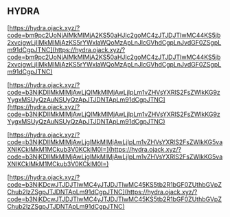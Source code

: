 ## HYDRA
[https://hydra.ojack.xyz/?code=bm9pc2UoNjAlMkMlMjA2KS50aHJlc2goMC4zJTJDJTIwMC44KS5jb2xvcigwLjIlMkMlMjAzKS5rYWxlaWQoMzApLnJlcGVhdCgpLnJvdGF0ZSgpLm91dCgpJTNC](https://hydra.ojack.xyz/?code=bm9pc2UoNjAlMkMlMjA2KS50aHJlc2goMC4zJTJDJTIwMC44KS5jb2xvcigwLjIlMkMlMjAzKS5rYWxlaWQoMzApLnJlcGVhdCgpLnJvdGF0ZSgpLm91dCgpJTNC)

[https://hydra.ojack.xyz/?code=b3NjKDIlMkMlMjAwLjQlMkMlMjAwLjIpLm1vZHVsYXRlS2FsZWlkKG9zYygxMSUyQzAuNSUyQzApJTJDNTApLm91dCgpJTNC](https://hydra.ojack.xyz/?code=b3NjKDIlMkMlMjAwLjQlMkMlMjAwLjIpLm1vZHVsYXRlS2FsZWlkKG9zYygxMSUyQzAuNSUyQzApJTJDNTApLm91dCgpJTNC)

[https://hydra.ojack.xyz/?code=b3NjKDIlMkMlMjAwLjglMkMlMjAwLjIpLm1vZHVsYXRlS2FsZWlkKG5vaXNlKCklMkM1MCkub3V0KCklM0I=](https://hydra.ojack.xyz/?code=b3NjKDIlMkMlMjAwLjglMkMlMjAwLjIpLm1vZHVsYXRlS2FsZWlkKG5vaXNlKCklMkM1MCkub3V0KCklM0I=)

[https://hydra.ojack.xyz/?code=b3NjKDcwJTJDJTIwMC4yJTJDJTIwMC45KS5tb2R1bGF0ZUthbGVpZChub2lzZSgpJTJDNTApLm91dCgpJTNC](https://hydra.ojack.xyz/?code=b3NjKDcwJTJDJTIwMC4yJTJDJTIwMC45KS5tb2R1bGF0ZUthbGVpZChub2lzZSgpJTJDNTApLm91dCgpJTNC)

